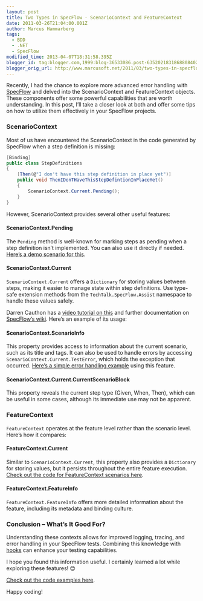 ```yaml
---
layout: post
title: Two Types in SpecFlow - ScenarioContext and FeatureContext
date: 2011-03-26T21:04:00.001Z
author: Marcus Hammarberg
tags:
  - BDD
  - .NET
  - SpecFlow
modified_time: 2013-04-07T18:31:58.395Z
blogger_id: tag:blogger.com,1999:blog-36533086.post-6352021831868808402
blogger_orig_url: http://www.marcusoft.net/2011/03/two-types-in-specflow-scenariocontext.html
---
```


Recently, I had the chance to explore more advanced error handling with [SpecFlow](http://www.specflow.org/) and delved into the ScenarioContext and FeatureContext objects. These components offer some powerful capabilities that are worth understanding. In this post, I’ll take a closer look at both and offer some tips on how to utilize them effectively in your SpecFlow projects.

### ScenarioContext

Most of us have encountered the ScenarioContext in the code generated by SpecFlow when a step definition is missing:

```csharp
[Binding]
public class StepDefinitions
{
    [Then(@"I don't have this step definition in place yet")]
    public void ThenIDonTHaveThisStepDefintionInPlaceYet()
    {
        ScenarioContext.Current.Pending();
    }
}
```

However, ScenarioContext provides several other useful features:

#### ScenarioContext.Pending

The `Pending` method is well-known for marking steps as pending when a step definition isn’t implemented. You can also use it directly if needed. [Here’s a demo scenario for this](https://github.com/marcusoftnet/ProgressiveNetDemos/tree/master/Specs/031ScenarioContext).

#### ScenarioContext.Current

`ScenarioContext.Current` offers a `Dictionary` for storing values between steps, making it easier to manage state within step definitions. Use type-safe extension methods from the `TechTalk.SpecFlow.Assist` namespace to handle these values safely.

Darren Cauthon has a [video tutorial on this](http://www.youtube.com/watch?v=IGvxMPX55vE) and further documentation on [SpecFlow’s wiki](https://github.com/techtalk/SpecFlow/wiki/ScenarioContext). Here’s an example of its usage:

#### ScenarioContext.ScenarioInfo

This property provides access to information about the current scenario, such as its title and tags. It can also be used to handle errors by accessing `ScenarioContext.Current.TestError`, which holds the exception that occurred. [Here’s a simple error handling example](http://mvccontrib.codeplex.com/) using this feature.

#### ScenarioContext.Current.CurrentScenarioBlock

This property reveals the current step type (Given, When, Then), which can be useful in some cases, although its immediate use may not be apparent.

### FeatureContext

`FeatureContext` operates at the feature level rather than the scenario level. Here’s how it compares:

#### FeatureContext.Current

Similar to `ScenarioContext.Current`, this property also provides a `Dictionary` for storing values, but it persists throughout the entire feature execution. [Check out the code for FeatureContext scenarios here](https://github.com/marcusoftnet/ProgressiveNetDemos/tree/master/Specs/032FeatureContext).

#### FeatureContext.FeatureInfo

`FeatureContext.FeatureInfo` offers more detailed information about the feature, including its metadata and binding culture.

### Conclusion – What’s It Good For?

Understanding these contexts allows for improved logging, tracing, and error handling in your SpecFlow tests. Combining this knowledge with [hooks](http://www.marcusoft.net/2010/12/using-tags-in-specflow-features.html) can enhance your testing capabilities.

I hope you found this information useful. I certainly learned a lot while exploring these features! 😊

[Check out the code examples here](https://github.com/marcusoftnet/ProgressiveNetDemos/).

Happy coding!